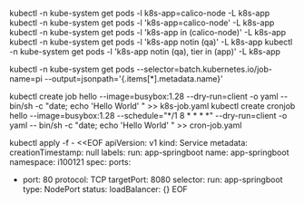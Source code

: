 kubectl -n kube-system get pods -l k8s-app=calico-node -L k8s-app
kubectl -n kube-system get pods -l 'k8s-app=calico-node' -L k8s-app
kubectl -n kube-system get pods -l 'k8s-app in (calico-node)' -L k8s-app
kubectl -n kube-system get pods -l 'k8s-app notin (qa)' -L k8s-app
kubectl -n kube-system get pods -l 'k8s-app notin (qa), tier in (app)' -L k8s-app

kubectl -n kube-system get pods --selector=batch.kubernetes.io/job-name=pi --output=jsonpath='{.items[*].metadata.name}'

kubectl create job hello --image=busybox:1.28 --dry-run=client -o yaml -- bin/sh -c "date; echo 'Hello World' " >> k8s-job.yaml
kubectl create cronjob hello --image=busybox:1.28 --schedule="*/1 8 * * * *" --dry-run=client -o yaml -- bin/sh -c "date; echo 'Hello World' " >> cron-job.yaml

kubectl apply -f - <<EOF
apiVersion: v1
kind: Service
metadata:
creationTimestamp: null
labels:
run: app-springboot
name: app-springboot
namespace: i100121
spec:
ports:
- port: 80
  protocol: TCP
  targetPort: 8080
  selector:
  run: app-springboot
  type: NodePort
  status:
  loadBalancer: {}
EOF
